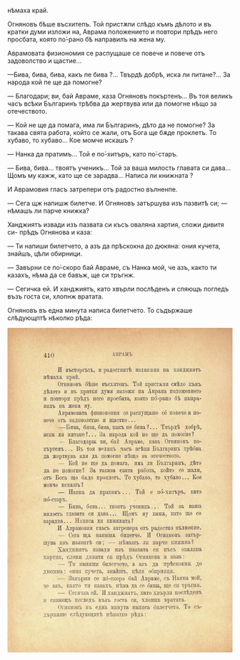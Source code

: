 ﻿нѣмаха край.

Огняновъ бѣше въсхитепъ. Той пристѫпи слѣдо къмъ дѣлото и въ кратки думи изложи на, Аврама положението и повтори прѣдъ него просбата, която по́-рано бѣ направилъ на жена му.

Аврамовата физиономия се распущаше се повече и повече отъ задоволство и щастие...

—Бива, бива, бива, какъ пе бива ?... Твърдѣ добрѣ, иска ли питане?... За народа кой пе ще да помогне?

— Благодари; ви, бай Авраме, каза Огняновъ покъртенъ... Въ тоя великъ часъ всѣки Българинъ трѣбва да жертвува или да помогне нѣщо за отечеството.

— Кой не ще да помага, има ли Българинъ, дѣто да не помогне? За такава свята работа, който се жали, отъ Бога ще бѫде проклетъ. То хубаво, то хубаво... Кое момче искашъ ?

— Нанка да пратимъ... Той е по́-хитъръ, като по́-старъ.

— Бива, бива... твоятъ ученикъ... Той за ваша милость главата си дава... Щомъ му кажж, като ще се зарадва... Написа ли книжната ?

И Аврамовия гласъ затрепери отъ радостно вълненпе.

— Сега щж напишж билетче. И Огняновъ затършува изъ пазвитѣ си; — нѣмашъ ли парче книжка?

Ханджиятъ извади изъ пазвата си късъ оваляна хартия, сложи дивитя си- прѣдъ Огнянова и каза:

— Ти напиши билетчето, а азъ да прѣскокна до дюкяна: ония кучета, знайшъ, цѣли обирници.

— Завърни се по́-скоро бай Авраме, съ Нанка мой, че азъ, както ти казахъ, нѣма да се бавъж, ще си тръгнж.

— Сегичка ей. И ханджиятъ, като хвърли послѣденъ и спяющъ погледъ възъ госта си, хлопнж вратата.

Огняновъ въ една минута написа билетчето. То съдържаше слѣдующптѣ нѣколко рѣда:

![original](images/457.jpg)

